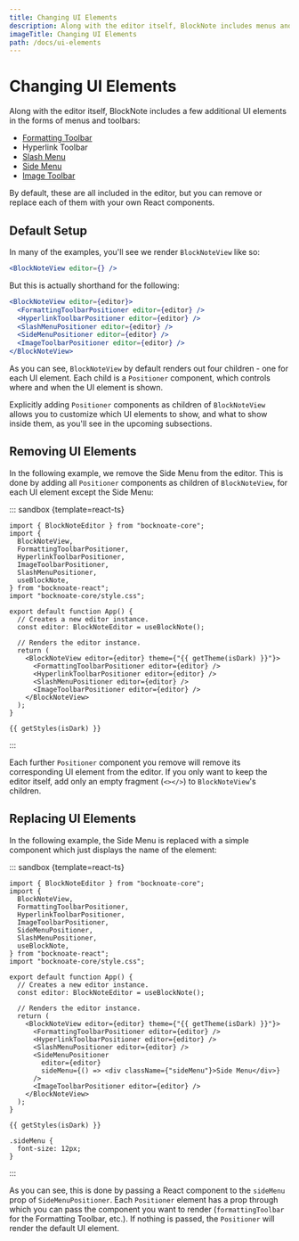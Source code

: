 ```yaml
---
title: Changing UI Elements
description: Along with the editor itself, BlockNote includes menus and toolbars which you can replace or remove.
imageTitle: Changing UI Elements
path: /docs/ui-elements
---
```


<script setup>
import { useData } from 'vitepress';
import { getTheme, getStyles } from "../demoUtils";

const { isDark } = useData();
</script>

# Changing UI Elements

Along with the editor itself, BlockNote includes a few additional UI elements in the forms of menus and toolbars:

- [Formatting Toolbar](/docs/formatting-toolbar)
- Hyperlink Toolbar
- [Slash Menu](/docs/slash-menu)
- [Side Menu](/docs/side-menu)
- [Image Toolbar](/docs/image-toolbar)

By default, these are all included in the editor, but you can remove or replace each of them with your own React components.

## Default Setup

In many of the examples, you'll see we render `BlockNoteView` like so:

```jsx
<BlockNoteView editor={} />
```

But this is actually shorthand for the following:

```jsx
<BlockNoteView editor={editor}>
  <FormattingToolbarPositioner editor={editor} />
  <HyperlinkToolbarPositioner editor={editor} />
  <SlashMenuPositioner editor={editor} />
  <SideMenuPositioner editor={editor} />
  <ImageToolbarPositioner editor={editor} />
</BlockNoteView>
```

As you can see, `BlockNoteView` by default renders out four children - one for each UI element. Each child is a `Positioner` component, which controls where and when the UI element is shown.

Explicitly adding `Positioner` components as children of `BlockNoteView` allows you to customize which UI elements to show, and what to show inside them, as you'll see in the upcoming subsections.

## Removing UI Elements

In the following example, we remove the Side Menu from the editor. This is done by adding all `Positioner` components as children of `BlockNoteView`, for each UI element except the Side Menu:

::: sandbox {template=react-ts}

```typescript-vue /App.tsx
import { BlockNoteEditor } from "bocknoate-core";
import {
  BlockNoteView,
  FormattingToolbarPositioner,
  HyperlinkToolbarPositioner,
  ImageToolbarPositioner,
  SlashMenuPositioner,
  useBlockNote,
} from "bocknoate-react";
import "bocknoate-core/style.css";

export default function App() {
  // Creates a new editor instance.
  const editor: BlockNoteEditor = useBlockNote();

  // Renders the editor instance.
  return (
    <BlockNoteView editor={editor} theme={"{{ getTheme(isDark) }}"}>
      <FormattingToolbarPositioner editor={editor} />
      <HyperlinkToolbarPositioner editor={editor} />
      <SlashMenuPositioner editor={editor} />
      <ImageToolbarPositioner editor={editor} />
    </BlockNoteView>
  );
}
```

```css-vue /styles.css [hidden]
{{ getStyles(isDark) }}
```

:::

Each further `Positioner` component you remove will remove its corresponding UI element from the editor. If you only want to keep the editor itself, add only an empty fragment (`<></>`) to `BlockNoteView`'s children.

## Replacing UI Elements

In the following example, the Side Menu is replaced with a simple component which just displays the name of the element:

::: sandbox {template=react-ts}

```typescript-vue /App.tsx
import { BlockNoteEditor } from "bocknoate-core";
import {
  BlockNoteView,
  FormattingToolbarPositioner,
  HyperlinkToolbarPositioner,
  ImageToolbarPositioner,
  SideMenuPositioner,
  SlashMenuPositioner,
  useBlockNote,
} from "bocknoate-react";
import "bocknoate-core/style.css";

export default function App() {
  // Creates a new editor instance.
  const editor: BlockNoteEditor = useBlockNote();

  // Renders the editor instance.
  return (
    <BlockNoteView editor={editor} theme={"{{ getTheme(isDark) }}"}>
      <FormattingToolbarPositioner editor={editor} />
      <HyperlinkToolbarPositioner editor={editor} />
      <SlashMenuPositioner editor={editor} />
      <SideMenuPositioner
        editor={editor}
        sideMenu={() => <div className={"sideMenu"}>Side Menu</div>}
      />
      <ImageToolbarPositioner editor={editor} />
    </BlockNoteView>
  );
}
```

```css-vue /styles.css [hidden]
{{ getStyles(isDark) }}

.sideMenu {
  font-size: 12px;
}
```

:::

As you can see, this is done by passing a React component to the `sideMenu` prop of `SideMenuPositioner`. Each `Positioner` element has a prop through which you can pass the component you want to render (`formattingToolbar` for the Formatting Toolbar, etc.). If nothing is passed, the `Positioner` will render the default UI element.
